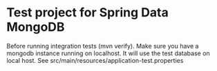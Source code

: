 Test project for Spring Data MongoDB
====================================

Before running integration tests (mvn verify). Make sure you have a mongodb instance running on localhost.
It will use the test database on local host. See src/main/resources/application-test.properties